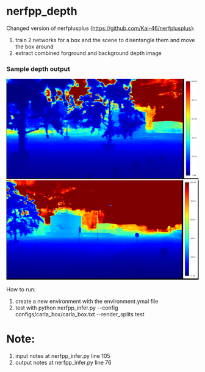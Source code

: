 # nerfpp_depth
Changed version of nerfplusplus (https://github.com/Kai-46/nerfplusplus):
1. train 2 networks for a box and the scene to disentangle them and move the box around 
2. extract combined forground and background depth image

### Sample depth output
![alt text](https://github.com/sally-chen/nerfpp_depth/blob/main/depth.png)
![alt text](https://github.com/sally-chen/nerfpp_depth/blob/main/depth2.png)



How to run:
1. create a new environment with the environment.ymal file 
2. test with 
python nerfpp_infer.py --config configs/carla_box/carla_box.txt --render_splits test


# Note:
1. input notes at nerfpp_infer.py line 105 
2. output notes at nerfpp_infer.py line 76
